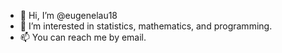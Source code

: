 - 👋 Hi, I’m @eugenelau18
- 👀 I’m interested in statistics, mathematics, and programming.
- 📫 You can reach me by email.

<!---
eugenelau18/eugenelau18 is a ✨ special ✨ repository because its `README.md` (this file) appears on your GitHub profile.
You can click the Preview link to take a look at your changes.
--->

